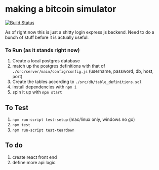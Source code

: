 # making a bitcoin simulator

[![Build Status](https://travis-ci.org/loganballard/vitcoin.svg?branch=master)](https://travis-ci.org/loganballard/vitcoin)

As of right now this is just a shitty login express js backend.  Need to do a bunch of stuff before it is actually useful.

### To Run (as it stands right now)

1. Create a local postgres database
2. match up the postgres definitions with that of `./src/server/main/config/config.js` (username, password, db, host, port)
3. Create the tables according to `./src/db/table_definitions.sql`
4. install dependencies with `npm i`
5. spin it up with `npm start`

## To Test
1. `npm run-script test-setup` (mac/linux only, windows no go)
2. `npm test`
3. `npm run-script test-teardown`

## To do

1. create react front end
2. define more api logic